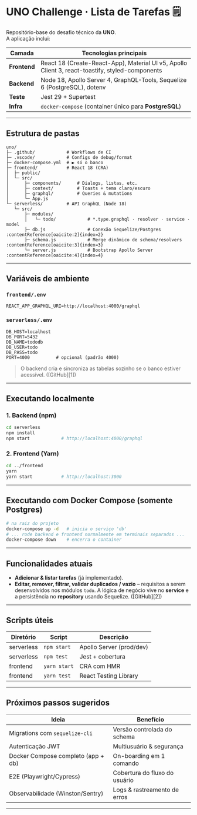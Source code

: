 
# UNO Challenge · Lista de Tarefas 🗒️

Repositório-base do desafio técnico da **UNO**.  
A aplicação inclui:

| Camada | Tecnologias principais |
| ------ | ---------------------- |
| **Frontend** | React 18 (Create-React-App), Material UI v5, Apollo Client 3, react-toastify, styled-components |
| **Backend** | Node 18, Apollo Server 4, GraphQL-Tools, Sequelize 6 (PostgreSQL), dotenv |
| **Teste**   | Jest 29 + Supertest |
| **Infra**   | `docker-compose` (container único para **PostgreSQL**) |

---

## Estrutura de pastas

```text
uno/
├─ .github/            # Workflows de CI
├─ .vscode/            # Configs de debug/format
├─ docker-compose.yml  # ▶︎ só o banco
├─ frontend/           # React 18 (CRA)
│  ├─ public/
│  └─ src/
│      ├─ components/      # Dialogs, listas, etc.
│      ├─ context/         # Toasts + tema claro/escuro
│      ├─ graphql/         # Queries & mutations
│      └─ App.js
└─ serverless/         # API GraphQL (Node 18)
   └─ src/
       ├─ modules/
       │   └─ todo/            # *.type.graphql · resolver · service · model
       ├─ db.js                # Conexão Sequelize/Postgres :contentReference[oaicite:2]{index=2}
       ├─ schema.js            # Merge dinâmico de schema/resolvers :contentReference[oaicite:3]{index=3}
       └─ server.js            # Bootstrap Apollo Server :contentReference[oaicite:4]{index=4}
````

---

## Variáveis de ambiente

### `frontend/.env`

```env
REACT_APP_GRAPHQL_URI=http://localhost:4000/graphql
```

### `serverless/.env`

```env
DB_HOST=localhost
DB_PORT=5432
DB_NAME=tododb
DB_USER=todo
DB_PASS=todo
PORT=4000          # opcional (padrão 4000)
```

> O backend cria e sincroniza as tabelas sozinho se o banco estiver acessível. ([GitHub][1])

---

## Executando localmente

### 1. Backend (npm)

```bash
cd serverless
npm install
npm start            # http://localhost:4000/graphql
```

### 2. Frontend (Yarn)

```bash
cd ../frontend
yarn
yarn start           # http://localhost:3000
```

---

## Executando com Docker Compose (somente Postgres)

```bash
# na raiz do projeto
docker-compose up -d   # inicia o serviço 'db'
# ... rode backend e frontend normalmente em terminais separados ...
docker-compose down    # encerra o container
```

---

## Funcionalidades atuais

* **Adicionar & listar tarefas** (já implementado).
* **Editar, remover, filtrar, validar duplicados / vazio** – requisitos a serem desenvolvidos nos módulos `todo`.
  A lógica de negócio vive no **service** e a persistência no **repository** usando Sequelize. ([GitHub][2])

---

## Scripts úteis

| Diretório  | Script       | Descrição                |
| ---------- | ------------ | ------------------------ |
| serverless | `npm start`  | Apollo Server (prod/dev) |
| serverless | `npm test`   | Jest + cobertura         |
| frontend   | `yarn start` | CRA com HMR              |
| frontend   | `yarn test`  | React Testing Library    |

---

## Próximos passos sugeridos

| Ideia                              | Benefício                     |
| ---------------------------------- | ----------------------------- |
| Migrations com `sequelize-cli`     | Versão controlada do schema   |
| Autenticação JWT                   | Multiusuário & segurança      |
| Docker Compose completo (app + db) | On-boarding em 1 comando      |
| E2E (Playwright/Cypress)           | Cobertura do fluxo do usuário |
| Observabilidade (Winston/Sentry)   | Logs & rastreamento de erros  |

---